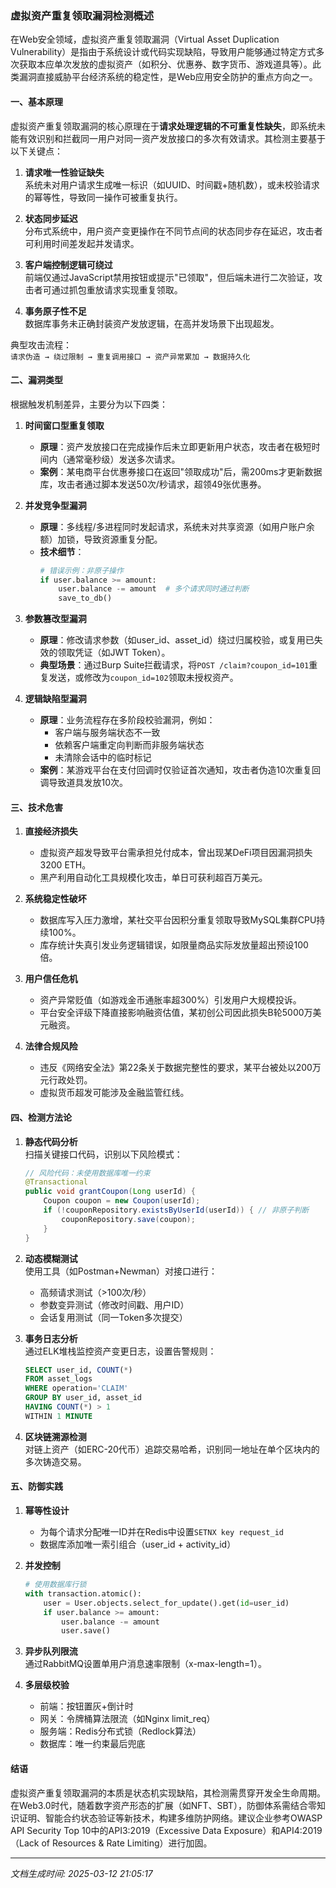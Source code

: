

### 虚拟资产重复领取漏洞检测概述

在Web安全领域，虚拟资产重复领取漏洞（Virtual Asset Duplication Vulnerability）是指由于系统设计或代码实现缺陷，导致用户能够通过特定方式多次获取本应单次发放的虚拟资产（如积分、优惠券、数字货币、游戏道具等）。此类漏洞直接威胁平台经济系统的稳定性，是Web应用安全防护的重点方向之一。

#### 一、基本原理

虚拟资产重复领取漏洞的核心原理在于**请求处理逻辑的不可重复性缺失**，即系统未能有效识别和拦截同一用户对同一资产发放接口的多次有效请求。其检测主要基于以下关键点：

1. **请求唯一性验证缺失**  
   系统未对用户请求生成唯一标识（如UUID、时间戳+随机数），或未校验请求的幂等性，导致同一操作可被重复执行。

2. **状态同步延迟**  
   分布式系统中，用户资产变更操作在不同节点间的状态同步存在延迟，攻击者可利用时间差发起并发请求。

3. **客户端控制逻辑可绕过**  
   前端仅通过JavaScript禁用按钮或提示"已领取"，但后端未进行二次验证，攻击者可通过抓包重放请求实现重复领取。

4. **事务原子性不足**  
   数据库事务未正确封装资产发放逻辑，在高并发场景下出现超发。

典型攻击流程：  
`请求伪造 → 绕过限制 → 重复调用接口 → 资产异常累加 → 数据持久化`

#### 二、漏洞类型

根据触发机制差异，主要分为以下四类：

1. **时间窗口型重复领取**  
   - **原理**：资产发放接口在完成操作后未立即更新用户状态，攻击者在极短时间内（通常毫秒级）发送多次请求。  
   - **案例**：某电商平台优惠券接口在返回"领取成功"后，需200ms才更新数据库，攻击者通过脚本发送50次/秒请求，超领49张优惠券。

2. **并发竞争型漏洞**  
   - **原理**：多线程/多进程同时发起请求，系统未对共享资源（如用户账户余额）加锁，导致资源重复分配。  
   - **技术细节**：  
     ```python
     # 错误示例：非原子操作
     if user.balance >= amount:
         user.balance -= amount  # 多个请求同时通过判断
         save_to_db()
     ```

3. **参数篡改型漏洞**  
   - **原理**：修改请求参数（如user_id、asset_id）绕过归属校验，或复用已失效的领取凭证（如JWT Token）。  
   - **典型场景**：通过Burp Suite拦截请求，将`POST /claim?coupon_id=101`重复发送，或修改为`coupon_id=102`领取未授权资产。

4. **逻辑缺陷型漏洞**  
   - **原理**：业务流程存在多阶段校验漏洞，例如：  
     - 客户端与服务端状态不一致  
     - 依赖客户端重定向判断而非服务端状态  
     - 未清除会话中的临时标记  
   - **案例**：某游戏平台在支付回调时仅验证首次通知，攻击者伪造10次重复回调导致道具发放10次。

#### 三、技术危害

1. **直接经济损失**  
   - 虚拟资产超发导致平台需承担兑付成本，曾出现某DeFi项目因漏洞损失3200 ETH。  
   - 黑产利用自动化工具规模化攻击，单日可获利超百万美元。

2. **系统稳定性破坏**  
   - 数据库写入压力激增，某社交平台因积分重复领取导致MySQL集群CPU持续100%。  
   - 库存统计失真引发业务逻辑错误，如限量商品实际发放量超出预设100倍。

3. **用户信任危机**  
   - 资产异常贬值（如游戏金币通胀率超300%）引发用户大规模投诉。  
   - 平台安全评级下降直接影响融资估值，某初创公司因此损失B轮5000万美元融资。

4. **法律合规风险**  
   - 违反《网络安全法》第22条关于数据完整性的要求，某平台被处以200万元行政处罚。  
   - 虚拟货币超发可能涉及金融监管红线。

#### 四、检测方法论

1. **静态代码分析**  
   扫描关键接口代码，识别以下风险模式：  
   ```java
   // 风险代码：未使用数据库唯一约束
   @Transactional
   public void grantCoupon(Long userId) {
       Coupon coupon = new Coupon(userId);
       if (!couponRepository.existsByUserId(userId)) { // 非原子判断
           couponRepository.save(coupon);
       }
   }
   ```

2. **动态模糊测试**  
   使用工具（如Postman+Newman）对接口进行：  
   - 高频请求测试（>100次/秒）  
   - 参数变异测试（修改时间戳、用户ID）  
   - 会话复用测试（同一Token多次提交）

3. **事务日志分析**  
   通过ELK堆栈监控资产变更日志，设置告警规则：  
   ```sql
   SELECT user_id, COUNT(*) 
   FROM asset_logs 
   WHERE operation='CLAIM' 
   GROUP BY user_id, asset_id 
   HAVING COUNT(*) > 1 
   WITHIN 1 MINUTE
   ```

4. **区块链溯源检测**  
   对链上资产（如ERC-20代币）追踪交易哈希，识别同一地址在单个区块内的多次铸造交易。

#### 五、防御实践

1. **幂等性设计**  
   - 为每个请求分配唯一ID并在Redis中设置`SETNX key request_id`  
   - 数据库添加唯一索引组合（user_id + activity_id）

2. **并发控制**  
   ```python
   # 使用数据库行锁
   with transaction.atomic():
       user = User.objects.select_for_update().get(id=user_id)
       if user.balance >= amount:
           user.balance -= amount
           user.save()
   ```

3. **异步队列限流**  
   通过RabbitMQ设置单用户消息速率限制（x-max-length=1）。

4. **多层级校验**  
   - 前端：按钮置灰+倒计时  
   - 网关：令牌桶算法限流（如Nginx limit_req）  
   - 服务端：Redis分布式锁（Redlock算法）  
   - 数据库：唯一约束最后兜底

#### 结语

虚拟资产重复领取漏洞的本质是状态机实现缺陷，其检测需贯穿开发全生命周期。在Web3.0时代，随着数字资产形态的扩展（如NFT、SBT），防御体系需结合零知识证明、智能合约状态验证等新技术，构建多维防护网络。建议企业参考OWASP API Security Top 10中的API3:2019（Excessive Data Exposure）和API4:2019（Lack of Resources & Rate Limiting）进行加固。

---

*文档生成时间: 2025-03-12 21:05:17*















